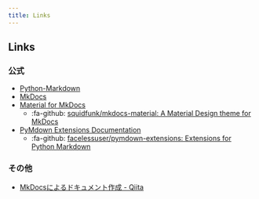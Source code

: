 ```yaml
---
title: Links
---
```


## Links

### 公式
- [Python-Markdown](https://python-markdown.github.io)
- [MkDocs](https://www.mkdocs.org)
- [Material for MkDocs](https://squidfunk.github.io/mkdocs-material/)
  - :fa-github: [squidfunk/mkdocs-material: A Material Design theme for MkDocs](https://github.com/squidfunk/mkdocs-material)
- [PyMdown Extensions Documentation](https://facelessuser.github.io/pymdown-extensions/)
  - :fa-github: [facelessuser/pymdown-extensions: Extensions for Python Markdown](https://github.com/facelessuser/pymdown-extensions/)

### その他

- [MkDocsによるドキュメント作成 - Qiita](https://qiita.com/mebiusbox2/items/a61d42878266af969e3c#-smartsymbols)